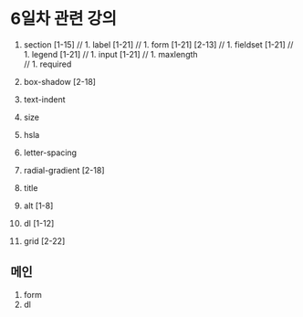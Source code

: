 # 6일차 관련 강의

1. section [1-15]
// 1. label [1-21]
// 1. form [1-21] [2-13]
// 1. fieldset [1-21]
// 1. legend [1-21]
// 1. input [1-21]
// 1. maxlength  
// 1. required
1. box-shadow [2-18]
1. text-indent
1. size
1. hsla 
1. letter-spacing
1. radial-gradient [2-18]
1. title 
1. alt [1-8]
1. dl  [1-12]

1. grid [2-22]

## 메인

1. form 
1. dl
